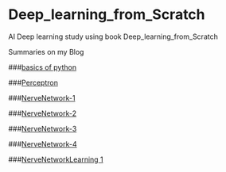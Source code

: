 # Deep_learning_from_Scratch
AI Deep learning study using book Deep_learning_from_Scratch

Summaries on my Blog

###[basics of python](https://helloparzival.tistory.com/entry/%EB%A8%B8%EC%8B%A0-%EB%9F%AC%EB%8B%9D-%EB%94%A5%EB%9F%AC%EB%8B%9D-%ED%8C%8C%EC%9D%B4%EC%8D%AC-%EA%B8%B0%EC%B4%88)

###[Perceptron](https://helloparzival.tistory.com/entry/%EB%A8%B8%EC%8B%A0%EB%9F%AC%EB%8B%9D-%EB%94%A5%EB%9F%AC%EB%8B%9D-%ED%8D%BC%EC%85%89%ED%8A%B8%EB%A1%A0)

###[NerveNetwork-1](https://helloparzival.tistory.com/entry/%EB%A8%B8%EC%8B%A0%EB%9F%AC%EB%8B%9D-%EB%94%A5%EB%9F%AC%EB%8B%9D-%EC%8B%A0%EA%B2%BD%EB%A7%9D%EA%B3%BC-%ED%99%9C%EC%84%B1%ED%99%94-%ED%95%A8%EC%88%98)

###[NerveNetwork-2](https://helloparzival.tistory.com/entry/%EB%A8%B8%EC%8B%A0%EB%9F%AC%EB%8B%9D-%EB%94%A5%EB%9F%AC%EB%8B%9D-%EC%8B%A0%EA%B2%BD%EB%A7%9D-2)

###[NerveNetwork-3](https://helloparzival.tistory.com/entry/%EB%A8%B8%EC%8B%A0%EB%9F%AC%EB%8B%9D-%EB%94%A5%EB%9F%AC%EB%8B%9D-%EC%8B%A0%EA%B2%BD%EB%A7%9D-3)

###[NerveNetwork-4](https://helloparzival.tistory.com/entry/%EB%A8%B8%EC%8B%A0%EB%9F%AC%EB%8B%9D-%EB%94%A5%EB%9F%AC%EB%8B%9D-%EC%8B%A0%EA%B2%BD%EB%A7%9D-4-MNIST-%EC%86%90%EA%B8%80%EC%94%A8-%EB%8D%B0%EC%9D%B4%ED%84%B0-%EC%9D%B8%EC%8B%9D)

###[NerveNetworkLearning 1](https://helloparzival.tistory.com/entry/%EB%A8%B8%EC%8B%A0%EB%9F%AC%EB%8B%9D-%EB%94%A5%EB%9F%AC%EB%8B%9D-%EC%8B%A0%EA%B2%BD%EB%A7%9D-%ED%95%99%EC%8A%B5-1)
